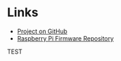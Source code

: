 
# Links

  * [Project on GitHub](https://github.com/djthorpe/gopi)
  * [Raspberry Pi Firmware Repository](https://github.com/raspberrypi/firmware)
  
TEST
